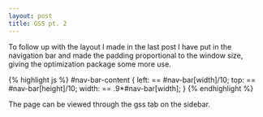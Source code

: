 ```yaml
---
layout: post
title: GSS pt. 2
---
```


To follow up with the layout I made in the last post I have put in the navigation bar and made the padding proportional to the window size, giving the optimization package some more use.

{% highlight js %}
#nav-bar-content {
    left: == #nav-bar[width]/10;
    top: == #nav-bar[height]/10;
    width: == .9*#nav-bar[width];
}
{% endhighlight %}

The page can be viewed through the gss tab on the sidebar.